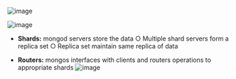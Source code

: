 ![image](https://user-images.githubusercontent.com/43572616/149735092-e7ee664d-3ad4-47b1-b627-1ad4a5cd9c77.png)

![image](https://user-images.githubusercontent.com/43572616/149735119-8eeacab5-2104-4acc-9a90-2956825b4db9.png)

* **Shards:** mongod servers store the data
  ○ Multiple shard servers form a replica set
  ○ Replica set maintain same replica of data 

* **Routers:** mongos interfaces with clients and routers operations to appropriate shards ![image](https://user-images.githubusercontent.com/43572616/149735148-ac1ba338-d6d2-4f47-b75a-27c8ef6c4c0d.png)

